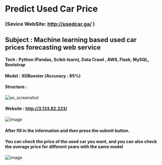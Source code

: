 # Predict Used Car Price  
### (Sevice WebSite: http://usedcar.ga/ )

## Subject : Machine learning based used car prices forecasting web service
#### Tech      : Python (Pandas, Scikit-learn), Data Crawl , AWS, Flask, MySQL, Bootstrap   
#### Model    : XGBooster  (Accuracy : 85%)
#### Structure : 
![ex_screenshot](./img/Structure.png)
#### Website : http://3.133.82.223/ 
![image](https://user-images.githubusercontent.com/26552500/190301308-93ba542d-cd2f-478b-9241-9f2c0779f12c.png)
#### After fill in the information and then press the submit button.
#### You can check the price of the used car you want, and you can also check the average price for different years with the same model
![image](https://user-images.githubusercontent.com/26552500/190301380-fb9cfcac-c66e-4cba-a68f-f0e81899b30f.png)
